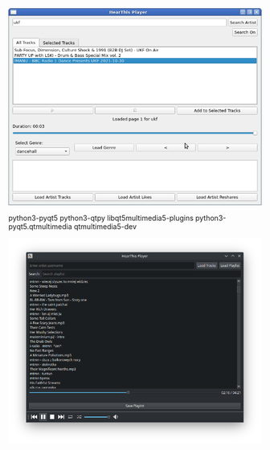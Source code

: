 <img width="964" alt="diseqc" src="https://github.com/stpf99/Py_HearThisAt_Player/blob/391a03698a9c35b7c467fbf3d39aa8dd0cbe6fca/v3.png">

python3-pyqt5 python3-qtpy libqt5multimedia5-plugins python3-pyqt5.qtmultimedia qtmultimedia5-dev


<img width="964" alt="diseqc" src="https://github.com/stpf99/Py_HearThisAt_Player/blob/08447a42e955dd26300fdc29bfdd923fdcfbeaa8/updated-hearthis-player.png">
